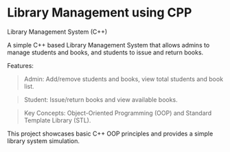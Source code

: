 # Library Management using CPP
Library Management System (C++)

A simple C++ based Library Management System that allows admins to manage students and books, and students to issue and return books.

Features:

> Admin: Add/remove students and books, view total students and book list.

> Student: Issue/return books and view available books.

> Key Concepts: Object-Oriented Programming (OOP) and Standard Template Library (STL).


This project showcases basic C++ OOP principles and provides a simple library system simulation.
